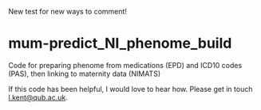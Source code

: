New test for new ways to comment!

# mum-predict_NI_phenome_build
Code for preparing phenome from medications (EPD) and ICD10 codes (PAS), then linking to maternity data (NIMATS)

If this code has been helpful, I would love to hear how. Please get in touch l.kent@qub.ac.uk.
